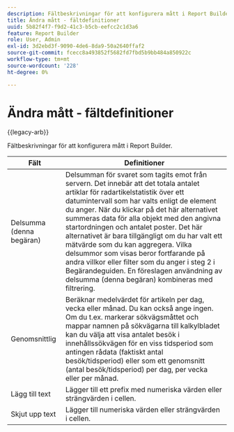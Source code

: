 ```yaml
---
description: Fältbeskrivningar för att konfigurera mått i Report Builder.
title: Ändra mått - fältdefinitioner
uuid: 5b82f4f7-f9d2-41c3-b5cb-eefcc2c1d3a6
feature: Report Builder
role: User, Admin
exl-id: 3d2ebd3f-9090-4de6-8da9-50a2640ffaf2
source-git-commit: fcecc8a493852f5682fd7fbd5b9bb484a850922c
workflow-type: tm+mt
source-wordcount: '228'
ht-degree: 0%

---
```


# Ändra mått - fältdefinitioner

{{legacy-arb}}

Fältbeskrivningar för att konfigurera mått i Report Builder.

| Fält | Definitioner |
|--- |--- |
| Delsumma (denna begäran) | Delsumman för svaret som tagits emot från servern. Det innebär att det totala antalet artiklar för radartikelstatistik över ett datumintervall som har valts enligt de element du anger. När du klickar på det här alternativet summeras data för alla objekt med den angivna startordningen och antalet poster.  Det här alternativet är bara tillgängligt om du har valt ett mätvärde som du kan aggregera. Vilka delsummor som visas beror fortfarande på andra villkor eller filter som du anger i steg 2 i Begärandeguiden. En föreslagen användning av delsumma (denna begäran) kombineras med filtrering. |
| Genomsnittlig | Beräknar medelvärdet för artikeln per dag, vecka eller månad. Du kan också ange ingen.  Om du t.ex. markerar sökvägsmåttet och mappar namnen på sökvägarna till kalkylbladet kan du välja att visa antalet besök i innehållssökvägen för en viss tidsperiod som antingen rådata (faktiskt antal besök/tidsperiod) eller som ett genomsnitt (antal besök/tidsperiod) per dag, per vecka eller per månad. |
| Lägg till text | Lägger till ett prefix med numeriska värden eller strängvärden i cellen. |
| Skjut upp text | Lägger till numeriska värden eller strängvärden i cellen. |
